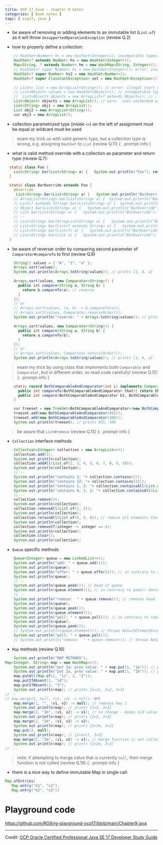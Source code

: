 ```yaml
---
title: OCP 17 Exam - chapter 9 notes
categories: [ Book notes ]
tags: [ ocp17, java ]
---
```


- be aware of removing or adding elements to an immutable list (`List.of`) as it will throw `UnsupportedOperationException` (review Q.2)

- how to properly define a collection:

```java
    // HashSet<Number> hs = new HashSet<Integer>(); incompatible types: HashSet<Integer> cannot be converted to HashSet<Number>
    HashSet<? extends Number> hs = new HashSet<Integer>();
    Map<String, ? extends Number> hm = new HashMap<String, Integer>();
    // HashSet<? super Number> hs = new HashSet<Integer>(); error: incompatible types: HashSet<Integer> cannot be converted to HashSet<? super Number>
    HashSet<? super Number> hs2 = new HashSet<Number>();
    HashSet<? super ClassCastException> set = new HashSet<Exception>();
    
    // List<> list = new ArrayList<String>(); // error: illegal start of type
    // List<Object> values = new HashSet<Object>(); // incompatible types: HashSet<Object> cannot be converted to List<Object>
    //  List<Object> objects = new ArrayList<? extends Object>(); // : error: unexpected type <? extends Object>
    List<Object> objects = new ArrayList(); // warn:  uses unchecked or unsafe operation
    List<String> obj1 = new ArrayList(); 
    List obj2 = new ArrayList<String>();
    var obj3 = new ArrayList();
```
- collection parametrized type (inside `<>`) on the left of assignment must be equal or wildcard must be used

> exam my trick us with valid generic type, but a collection type is wrong, e.g. assigning `HashSet` to `List` (review Q.11)
{: .prompt-info }


- what is valid method override with a collection as parameter and return type (review Q.7):

```java
  static class Foo {
    List<String> bar(List<String> a) {   System.out.println("Foo"); return null; }
  }
  
  static class BarOverride extends Foo {
    @Override
     List<String> bar(List<String> a) {   System.out.println("BarOverride"); return null; } // ok
    // ArrayList<String> bar(List<String> a) {  System.out.println("BarOverride"); return null; } // ok
    // List<? extends String> bar(List<String> a) {  System.out.println("BarOverride"); return null; } // DOES NOT COMPILE
    // Object bar(List<String> a) {   System.out.println("BarOverride"); return null; } // DOES NOT COMPILE
    // List bar(List<String> a) {   System.out.println("BarOverride"); return null; } // ok
    // --
    // List<String> bar(ArrayList<String> a) {   System.out.println("BarOverride"); return null; } // DOES NOT COMPILE
    // List<String> bar(List<? extends String> a) {   System.out.println("BarOverride"); return null; } // DOES NO COMPILE
    // List<String> bar(List<?> a) {   System.out.println("BarOverride"); return null; } // DOES NOT COMPILE
    // List<String> bar(List a) {   System.out.println("BarOverride"); return null; } // ok
  }
```

- be aware of reverser order by comparing second parameter of `Comparator#compareTo` to first (review Q.8)

```java
    String[] values = { "A", "1", "a" };
    Arrays.sort(values);
    System.out.println(Arrays.toString(values)); // prints [1, A, a]
    
    Arrays.sort(values, new Comparator<String>() {
      public int compare(String a, String b) {
        return b.compareTo(a); // reverse
      }
    });
    // or 
    // Arrays.sort(values, (a, b) -> b.compareTo(a));
    // Arrays.sort(values, Comparator.reverseOrder());
    System.out.println("reverse: " + Arrays.toString(values)); // prints [a, A, 1]
    
    Arrays.sort(values, new Comparator<String>() {
      public int compare(String a, String b) {
        return a.compareTo(b);
      }
    });
    // or 
    // Arrays.sort(values, Comparator.naturalOrder());
    System.out.println(Arrays.toString(values)); // prints [1, A, a]
```

> exam my trick by using class that implements both `Comparable` and `Comparator`, but in different order, so read code carefully! (review Q.12)
{: .prompt-info }

```java
    static record BothComparableAndComparator(int i) implements Comparable<BothComparableAndComparator>, Comparator<BothComparableAndComparator> {
      public int compareTo(BothComparableAndComparator that){ return this.i - that.i; } // MUST BE PUBLIC
      public int compare(BothComparableAndComparator b1, BothComparableAndComparator b2) { return b2.compareTo(b1); } // reverse
    }

    var treeset = new TreeSet<BothComparableAndComparator>(new BothComparableAndComparator(123));
    treeset.add(new BothComparableAndComparator(455));
    treeset.add(new BothComparableAndComparator(300));
    System.out.println(treeset); // prints 455, 300
```

> be aware that `List#remove` (review Q.15)
{: .prompt-info }

- `Collection` interface methods

```java
    Collection<Integer> collection = new ArrayList<>();
    collection.add(1);
    System.out.println(collection);
    collection.addAll(List.of(2, 3, 4, 5, 6, 7, 8, 9, 10));
    System.out.println(collection);
    // --
    System.out.println("contains 2: "+ collection.contains(2));
    System.out.println("contains 22: "+ collection.contains(22));
    System.out.println("contains 1, 2: "+ collection.containsAll(List.of(1, 2)));
    System.out.println("contains 0, 1, 2: "+ collection.containsAll(List.of(0, 1, 2)));
    // --
    collection.remove(3);
    System.out.println(collection);
    collection.removeAll(List.of(1, 2));
    System.out.println(collection);
    collection.retainAll(List.of(4, 5, 6)); // remove all elements that are not int the collection
    System.out.println(collection);
    collection.removeIf(integer -> integer == 4);
    System.out.println(collection);
    collection.clear();
    System.out.println(collection);
```

- `Queue` specific methods

```java
    Queue<Integer> queue = new LinkedList<>();
    System.out.println("add: " + queue.add(1));
    System.out.println(queue);
    System.out.println("offer: " + queue.offer(2)); // in contrary to add(..) doesn't throw IllegalStateException when queue reached its capacity
    System.out.println(queue);
    // --
    System.out.println(queue.peek()); // head of queue
    System.out.println(queue.element()); // in contrary to peek() doesn't throw exception when queue is empty
    // --
    System.out.println("remove:  " + queue.remove()); // removes head
    System.out.println(queue);
    System.out.println(queue.peek());
    System.out.println(queue.element());
    System.out.println("poll: " + queue.poll()); // in contrary to remove() doesn't throw exception when queue is empty
    System.out.println(queue);
    System.out.println(queue.peek());
    // System.out.println(queue.element()); // throws NoSuchElementException
    System.out.println("poll: " + queue.poll());
    // System.out.println("remove:  " + queue.remove()); // throws NoSuchElementException
```

- `Map` methods (review Q.16)

```java
    System.out.println("MAP METHODS");
Map<Integer, String> map = new HashMap<>();
    System.out.println("put 1a: prev value: " + map.put(1, "1a")); // prints null as prev value
	System.out.println("put 2a, prev value: " + map.put(1, "1b")); // prints 1a as prev value
	map.putAll(Map.of(1, "1c", 2, "2"));
	map.putIfAbsent(1, "1d");
    map.putIfAbsent(3, "3");
    System.out.println(map); // prints {1=1c, 2=2, 3=3}
// --
// map.merge(1, null, (v1, v2) -> null); NPE
    map.merge(1, "", (v1, v2) -> null); // removes key 1
	System.out.println(map); // prints {2=2, 3=3}
    map.merge(2, "2m", (v1, v2) -> v1); // no change - keeps old value
	System.out.println(map); // prints {2=2, 3=3}
    map.merge(2, "2m", (v1, v2) -> v2);
	System.out.println(map); // prints {2=2m, 3=3}
    map.put(2, null);
    System.out.println(map); // {2=null, 3=3}
    map.merge(2, "2m", (v1, v2) -> v1); // merge function is not called if existing value is NULL !!!
	System.out.println(map); // prints {2=2m, 3=3}
// ...
```
> note: if attempting to merge value that is currently `null`, then merge function is not called (review Q.19)
{: .prompt-info }

- there is a nice way to define immutable Map in single call:
```java
Map.ofEntries(
   Map.entry("k1", "v1"),
   Map.entry("k2", "v2"))
```

# Playground code

<https://github.com/RG9/rg-playground-ocp17/blob/main/Chapter9.java>

----

Credit: [OCP Oracle Certified Professional Java SE 17 Developer Study Guide](https://www.selikoff.net/ocp17)
